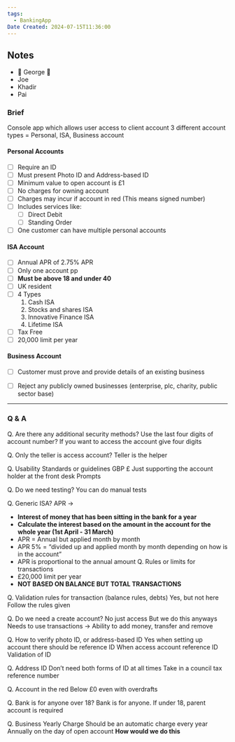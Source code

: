 ```yaml
---
tags:
  - BankingApp
Date Created: 2024-07-15T11:36:00
---
```


## Notes

- 👑 George 👑
- Joe
- Khadir
- Pai

### Brief

Console app which allows user access to client account
3 different account types = Personal, ISA, Business account

#### Personal Accounts

- [ ] Require an ID
- [ ] Must present Photo ID and Address-based ID
- [ ] Minimum value to open account is £1
- [ ] No charges for owning account
- [ ] Charges may incur if account in red (This means signed number)
- [ ] Includes services like:
	- [ ] Direct Debit
	- [ ] Standing Order
- [ ] One customer can have multiple personal accounts

#### ISA Account

- [ ] Annual APR of 2.75% APR
- [ ] Only one account pp
- [ ] **Must be above 18 and under 40**
- [ ] UK resident
- [ ] 4 Types
	1. Cash ISA
	2. Stocks and shares ISA
	3. Innovative Finance ISA
	4. Lifetime ISA
- [ ] Tax Free
- [ ] 20,000 limit per year

#### Business Account

- [ ] Customer must prove and provide details of an existing business
- [ ] Reject any publicly owned businesses (enterprise, plc, charity, public sector base)


---

### Q & A

Q. Are there any additional security methods?
Use the last four digits of account number?
If you want to access the account give four digits

Q. Only the teller is access account?
Teller is the helper

Q. Usability Standards or guidelines
GBP £
Just supporting the account holder at the front desk
Prompts

Q. Do we need testing?
You can do manual tests

Q. Generic ISA?
APR →
- **Interest of money that has been sitting in the bank for a year**
- **Calculate the interest based on the amount in the account for the whole year (1st April - 31 March)**
- APR = Annual but applied month by month
- APR 5% = “divided up and applied month by month depending on how is in the account”
- APR is proportional to the annual amount
Q. Rules or limits for transactions
- £20,000 limit per year
- **NOT BASED ON BALANCE BUT TOTAL TRANSACTIONS**

Q. Validation rules for transaction (balance rules, debts)
Yes, but not here
Follow the rules given

Q. Do we need a create account?
No just access
But we do this anyways
Needs to use transactions → Ability to add money, transfer and remove

Q. How to verify photo ID, or address-based ID
Yes when setting up account there should be reference ID
When access account reference ID
Validation of ID

Q. Address ID
Don’t need both forms of ID at all times
Take in a council tax reference number

Q. Account in the red
Below £0 even with overdrafts

Q. Bank is for anyone over 18?
Bank is for anyone.
If under 18, parent account is required

Q. Business Yearly Charge
Should be an automatic charge every year
Annually on the day of open account
**How would we do this**

